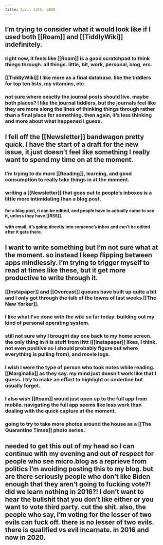 ```yaml
---
title: April 12th, 2020
---
```


## I’m trying to consider what it would look like if I used both [[Roam]] and [[TiddlyWiki]] indefinitely. 
### right now, it feels like [[Roam]] is a good scratchpad to think things through. all things. little, bit, work, personal, blog, erc. 

### [[TiddlyWiki]] I like more as a final database. like the tiddlers for top ten lists, my vitamins, etc. 

### not sure where exactly the journal posts should live. maybe both places? I like the journal tiddlers, but the journals feel like they are more along the lines of thinking things through rather than a final place for something. then again, it’s less thinking and more about what happened I guess. 

## I fell off the [[Newsletter]] bandwagon pretty quick. I have the start of a draft for the new issue, it just doesn’t feel like something I really want to spend my time on at the moment. 
### I’m trying to do more [[Reading]], learning, and good consumption to really take things in at the moment. 

### writing a [[Newsletter]] that goes out to people’s inboxes is a little more intimidating than a blog post. 
#### for a blog post, it can be edited, and people have to actually come to see it, unless they have [[RSS]]. 

#### with email, it’s going directly into someone’s inbox and can’t be edited after it gets there. 

## I want to write something but I’m not sure what at the moment. so instead I keep flipping between apps mindlessly. I’m trying to trigger myself to read at times like these, but it get more productive to write through it. 
### [[Instapaper]] and [[Overcast]] queues have built up quite a bit and I only got through the talk of the towns of last weeks [[The New Yorker]]. 

### I like what I’ve done with the wiki so far today. building out my kind of personal operating system. 

### still not sure why I brought day one back to my home screen. the only thing in it is stuff from ifttt ([[Instapaper]] likes, I think. not even positive so I should probably figure out where everything is pulling from), and movie logs. 

### I wish I were the type of person who took notes while reading. [[Marginalia]] as they say. my mind just doesn’t work like that I guess. I try to make an effort to highlight or underline but usually forget. 

### I also wish [[Roam]] would just open up to the full app from mobile. navigating the full app seems like less work than dealing with the quick capture at the moment. 

### going to try to take more photos around the house as a [[The Quarantine Times]] photo series. 

## needed to get this out of my head so I can continue with my evening and out of respect for people who see micro.blog as a reprieve from politics I’m avoiding posting this to my blog. but are there seriously people who don’t like Biden enough that they aren’t going to fucking vote?! did we learn nothing in 2016?! I don’t want to hear the bullshit that you don’t like either or you want to vote third party. cut the shit. also, the people who say, I’m voting for the lesser of two evils can fuck off. there is no lesser of two evils. there is qualified vs evil incarnate. in 2016 and now in 2020. 
